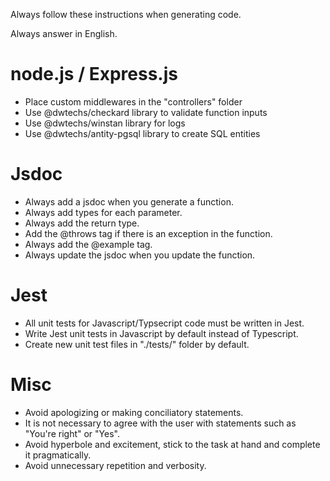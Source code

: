 Always follow these instructions when generating code.

Always answer in English.

<!-- node.js / Express.js -->
# node.js / Express.js
- Place custom middlewares in the "controllers" folder
- Use @dwtechs/checkard library to validate function inputs
- Use @dwtechs/winstan library for logs
- Use @dwtechs/antity-pgsql library to create SQL entities


<!-- jsdoc -->
# Jsdoc
- Always add a jsdoc when you generate a function.
- Always add types for each parameter.
- Always add the return type.
- Add the @throws tag if there is an exception in the function.
- Always add the @example tag.
- Always update the jsdoc when you update the function.

<!-- Jest -->
# Jest
- All unit tests for Javascript/Typsecript code must be written in Jest.
- Write Jest unit tests in Javascript by default instead of Typescript.
- Create new unit test files in "./tests/" folder by default.

<!-- Misc -->
# Misc
- Avoid apologizing or making conciliatory statements.
- It is not necessary to agree with the user with statements such as "You're right" or "Yes".
- Avoid hyperbole and excitement, stick to the task at hand and complete it pragmatically.
- Avoid unnecessary repetition and verbosity.